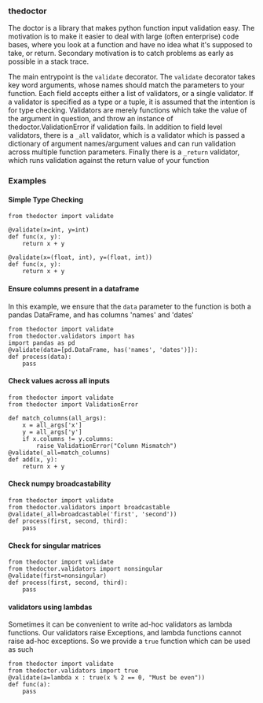 ### thedoctor
The doctor is a library that makes python function input validation easy.  The motivation is to make it easier to deal with large (often enterprise) code bases, where you look at a function and have no idea what it's supposed to take, or return.  Secondary motivation is to catch problems as early as possible in a stack trace.

The main entrypoint is the `validate` decorator.  The `validate` decorator
takes key word arguments, whose names should match the parameters to your function.  Each field accepts
either a list of validators, or a single validator.  If a validator is specified as a type or a tuple, it
 is assumed that the intention is for type checking.  Validators are merely functions which take the
 value of the argument in question, and throw an instance of thedoctor.ValidationError if validation
 fails.  In addition to field level validators, there is a `_all` validator, which is a validator
 which is passed a dictionary of argument names/argument values and can run validation across multiple
 function parameters.  Finally there is a `_return` validator, which runs validation against the return
 value of your function

### Examples

#### Simple Type Checking

```
from thedoctor import validate

@validate(x=int, y=int)
def func(x, y):
    return x + y

@validate(x=(float, int), y=(float, int))
def func(x, y):
    return x + y
```

#### Ensure columns present in a dataframe
In this example, we ensure that the `data` parameter to the
function is both a pandas DataFrame, and has columns 'names' and 'dates'

```
from thedoctor import validate
from thedoctor.validators import has
import pandas as pd
@validate(data=[pd.DataFrame, has('names', 'dates')]):
def process(data):
    pass

```

#### Check values across all inputs

```
from thedoctor import validate
from thedoctor import ValidationError

def match_columns(all_args):
    x = all_args['x']
    y = all_args['y']
    if x.columns != y.columns:
        raise ValidationError("Column Mismatch")
@validate(_all=match_columns)
def add(x, y):
    return x + y
```

#### Check numpy broadcastability
```
from thedoctor import validate
from thedoctor.validators import broadcastable
@validate(_all=broadcastable('first', 'second'))
def process(first, second, third):
    pass
```

#### Check for singular matrices

```
from thedoctor import validate
from thedoctor.validators import nonsingular
@validate(first=nonsingular)
def process(first, second, third):
    pass
```
#### validators using lambdas

Sometimes it can be convenient to write ad-hoc validators as lambda functions.
Our validators raise Exceptions, and lambda functions cannot raise ad-hoc exceptions.
So we provide a `true` function which can be used as such

```
from thedoctor import validate
from thedoctor.validators import true
@validate(a=lambda x : true(x % 2 == 0, "Must be even"))
def func(a):
    pass
```
